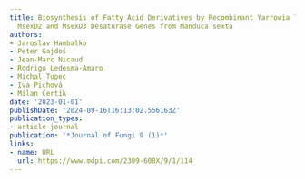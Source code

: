 ```yaml
---
title: Biosynthesis of Fatty Acid Derivatives by Recombinant Yarrowia lipolytica Containing
  MsexD2 and MsexD3 Desaturase Genes from Manduca sexta
authors:
- Jaroslav Hambalko
- Peter Gajdoš
- Jean-Marc Nicaud
- Rodrigo Ledesma-Amaro
- Michal Tupec
- Iva Pichová
- Milan Čertík
date: '2023-01-01'
publishDate: '2024-09-16T16:13:02.556163Z'
publication_types:
- article-journal
publication: '*Journal of Fungi 9 (1)*'
links:
- name: URL
  url: https://www.mdpi.com/2309-608X/9/1/114
---
```

